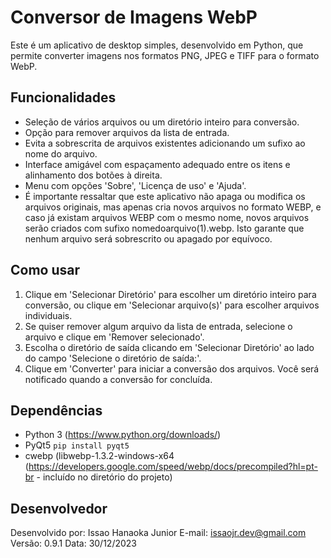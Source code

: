# Conversor de Imagens WebP

Este é um aplicativo de desktop simples, desenvolvido em Python, que permite converter imagens nos formatos PNG, JPEG e TIFF para o formato WebP.

## Funcionalidades

- Seleção de vários arquivos ou um diretório inteiro para conversão.
- Opção para remover arquivos da lista de entrada.
- Evita a sobrescrita de arquivos existentes adicionando um sufixo ao nome do arquivo.
- Interface amigável com espaçamento adequado entre os itens e alinhamento dos botões à direita.
- Menu com opções 'Sobre', 'Licença de uso' e 'Ajuda'.
- É importante ressaltar que este aplicativo não apaga ou modifica os arquivos originais, mas apenas cria novos arquivos no formato WEBP, e caso já existam arquivos WEBP com o mesmo nome, novos arquivos serão criados com sufixo nomedoarquivo(1).webp. Isto garante que nenhum arquivo será sobrescrito ou apagado por equívoco.

## Como usar

1. Clique em 'Selecionar Diretório' para escolher um diretório inteiro para conversão, ou clique em 'Selecionar arquivo(s)' para escolher arquivos individuais.
2. Se quiser remover algum arquivo da lista de entrada, selecione o arquivo e clique em 'Remover selecionado'.
3. Escolha o diretório de saída clicando em 'Selecionar Diretório' ao lado do campo 'Selecione o diretório de saída:'.
4. Clique em 'Converter' para iniciar a conversão dos arquivos. Você será notificado quando a conversão for concluída.

## Dependências

- Python 3 (https://www.python.org/downloads/)
- PyQt5 `pip install pyqt5`
- cwebp (libwebp-1.3.2-windows-x64 (https://developers.google.com/speed/webp/docs/precompiled?hl=pt-br - incluído no diretório do projeto)

## Desenvolvedor

Desenvolvido por: Issao Hanaoka Junior
E-mail: issaojr.dev@gmail.com
Versão: 0.9.1
Data: 30/12/2023
